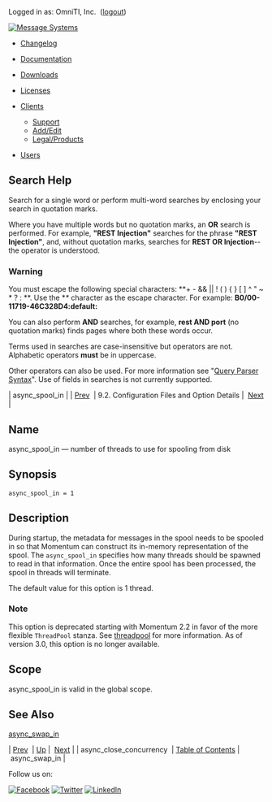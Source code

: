 Logged in as: OmniTI, Inc.  ([logout](https://support.messagesystems.com/logout.php))

[![Message Systems](https://support.messagesystems.com/images/ms-white205.png)](https://support.messagesystems.com/start.php) 

*   [Changelog](https://support.messagesystems.com/start.php?show=changelog)
*   [Documentation](https://support.messagesystems.com/docs/)
*   [Downloads](https://support.messagesystems.com/start.php)

*   [Licenses](https://support.messagesystems.com/license_summary.php)
*   <a href="">Clients</a>
    *   [Support](https://support.messagesystems.com/cs.php)
    *   [Add/Edit](https://support.messagesystems.com/edit_client.php)
    *   [Legal/Products](https://support.messagesystems.com/edit_products.php)
*   [Users](https://support.messagesystems.com/edit_customer.php)

## Search Help

Search for a single word or perform multi-word searches by enclosing your search in quotation marks.

Where you have multiple words but no quotation marks, an **OR** search is performed. For example, **"REST Injection"** searches for the phrase **"REST Injection"**, and, without quotation marks, searches for **REST OR Injection**--the operator is understood.

### Warning

You must escape the following special characters: **+ - && || ! ( ) { } [ ] ^ " ~ * ? : \**. Use the **\** character as the escape character. For example: **B0/00-11719-46C328D4\:default\:**

You can also perform **AND** searches, for example, **rest AND port** (no quotation marks) finds pages where both these words occur.

Terms used in searches are case-insensitive but operators are not. Alphabetic operators **must** be in uppercase.

Other operators can also be used. For more information see "[Query Parser Syntax](https://lucene.apache.org/core/old_versioned_docs/versions/3_0_0/queryparsersyntax.html)". Use of fields in searches is not currently supported.

| async_spool_in |
| [Prev](conf.ref.async_close_concurrency.php)  | 9.2. Configuration Files and Option Details |  [Next](conf.ref.async_swap_in.php) |

<a name="conf.ref.async_spool_in"></a>
## Name

async_spool_in — number of threads to use for spooling from disk

## Synopsis

`async_spool_in = 1`

<a name="idp4177488"></a>
## Description

During startup, the metadata for messages in the spool needs to be spooled in so that Momentum can construct its in-memory representation of the spool. The `async_spool_in` specifies how many threads should be spawned to read in that information. Once the entire spool has been processed, the spool in threads will terminate.

The default value for this option is 1 thread.

### Note

This option is deprecated starting with Momentum 2.2 in favor of the more flexible `ThreadPool` stanza. See [threadpool](conf.ref.threadpool.php "threadpool") for more information. As of version 3.0, this option is no longer available.

<a name="idp4182640"></a>
## Scope

async_spool_in is valid in the global scope.

<a name="idp4184256"></a>
## See Also

[async_swap_in](conf.ref.async_swap_in.php "async_swap_in")

| [Prev](conf.ref.async_close_concurrency.php)  | [Up](conf.ref.files.php) |  [Next](conf.ref.async_swap_in.php) |
| async_close_concurrency  | [Table of Contents](index.php) |  async_swap_in |

Follow us on:

[![Facebook](https://support.messagesystems.com/images/icon-facebook.png)](http://www.facebook.com/messagesystems) [![Twitter](https://support.messagesystems.com/images/icon-twitter.png)](http://twitter.com/#!/MessageSystems) [![LinkedIn](https://support.messagesystems.com/images/icon-linkedin.png)](http://www.linkedin.com/company/message-systems)